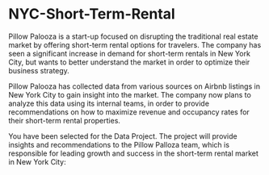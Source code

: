 # NYC-Short-Term-Rental

Pillow Palooza is a start-up focused on disrupting the traditional real estate market by offering short-term rental options for travelers. The company has seen a significant increase in demand for short-term rentals in New York City, but wants to better understand the market in order to optimize their business strategy.

Pillow Palooza has collected data from various sources on Airbnb listings in New York City to gain insight into the market. The company now plans to analyze this data using its internal teams, in order to provide recommendations on how to maximize revenue and occupancy rates for their short-term rental properties.

You have been selected for the Data Project. The project will provide insights and recommendations to the Pillow Palloza team, which is responsible for leading growth and success in the short-term rental market in New York City:



